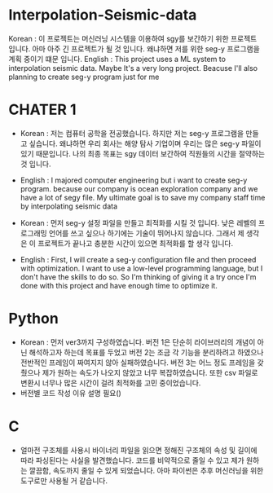 # Interpolation-Seismic-data
Korean : 이 프로젝트는 머신러닝 시스템을 이용하여 sgy를 보간하기 위한 프로젝트 입니다. 아마 아주 긴 프로젝트가 될 것 입니다. 왜냐하면 저를 위한 seg-y 프로그램을 계획 중이기 떄문 입니다.
English : This project uses a ML system to interpolation seismic data. Maybe It's a very long project. Beacuse I'll also planning to create seg-y program just for me

# CHATER 1
 - Korean : 저는 컴퓨터 공학을 전공했습니다. 하지만 저는 seg-y 프로그램을 만들고 싶습니다. 왜냐하면 우리 회사는 해양 탐사 기업이며 우리는 많은 seg-y 파일이 있기 때문입니다. 나의 최종 목표는 sgy 데이터 보간하여 직원들의 시간을 절약하는 것 입니다.
 - English : I majored computer engineering but i want to create seg-y program. because our company is  ocean exploration company and we have a lot of segy file. My ultimate goal is to save  my company staff  time by interpolating seismic data

 - Korean : 먼저 seg-y 설정 파일을 만들고 최적화를 시킬 것 입니다. 낮은 레벨의 프로그래밍 언어를 쓰고 싶으나 하기에는 기술이 뛰어나지 않습니다. 그래서 제 생각은 이 프로젝트가 끝나고 충분한 시간이 있으면 최적화를 할 생각 입니다. 
 - English : First, I will create a seg-y configuration file and then proceed with optimization. I want to use a low-level programming language, but I don't have the skills to do so. So I'm thinking of giving it a try once I'm done with this project and have enough time to optimize it.

# Python
 - Korean : 먼저 ver3까지 구성하였습니다. 버전 1은 단순히 라이브러리의 개념이 아닌 해석하고자 하는데 목표를 두었고 버전 2는 조금 각 기능을 분리하려고 하였으나 전반적인 프레임이 짜여지지 않아 실패하였습니다. 버전 3는 어느 정도 프레임을 갖췄으나 제가 원하는 속도가 나오지 않았고 너무 복잡하였습니다. 또한 csv 파일로 변환시 너무나 많은 시간이 걸려 최적화를 고민 중이었습니다.
 - 버전별 코드 작성 이유 설명 필요()

# C
 - 얼마전 구조체를 사용시 바이너리 파일을 읽으면 정해진 구조체의 속성 및 길이에 따라 파싱된다는 사실을 발견했습니다. 코드를 비약적으로 줄일 수 있고 제가 원하는 깔끔함, 속도까지 줄일 수 있게 되었습니다. 아마 파이썬은 추후 머신러닝을 위한 도구로만 사용될 거 같습니다. 
